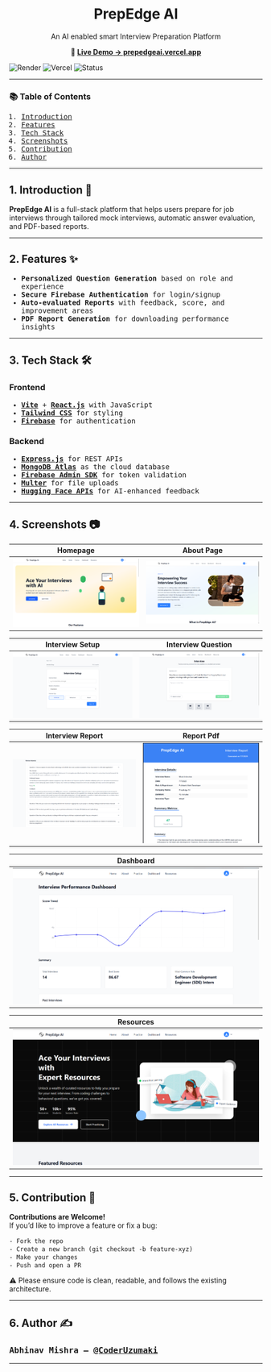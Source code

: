 <h1 align="center"> PrepEdge AI </h1>
<p align="center"> An AI enabled smart Interview Preparation Platform </p>

<p align="center">
  🔗 <a href="https://prepedgeai.vercel.app"><b>Live Demo → prepedgeai.vercel.app</b></a>
</p>

![Render](https://img.shields.io/badge/Backend-Render-blue) ![Vercel](https://img.shields.io/badge/Frontend-Vercel-black) ![Status](https://img.shields.io/badge/status-active-brightgreen)

---

<h3><b>📚 Table of Contents </b></h3>
<ol>
  <samp>
    <li> <a href='#introduction'> Introduction </a> </li>
    <li> <a href='#features'> Features </a> </li>
    <li> <a href='#tech-stack'> Tech Stack </a> </li>
    <li> <a href='#demo-screenshots'> Screenshots </a> </li>
    <li> <a href='#contributions'> Contribution </a> </li>
    <li> <a href='#author'> Author </a> </li>
  </samp>
</ol>

---

<h2 id="introduction"> 1. Introduction 👋 </h2>
<p>
    <b>PrepEdge AI</b> is a full-stack platform that helps users prepare for job interviews through tailored mock interviews, automatic answer evaluation, and PDF-based reports.
</p>

---

<h2 id='features'> 2. Features ✨ </h2>
<ul>
  <samp>
    <li> <b>Personalized Question Generation</b> based on role and experience </li>
    <li> <b>Secure Firebase Authentication</b> for login/signup </li>
    <li> <b>Auto-evaluated Reports</b> with feedback, score, and improvement areas </li>
    <li> <b>PDF Report Generation</b> for downloading performance insights </li>
  </samp>
</ul>

---

<h2 id='tech-stack'> 3. Tech Stack 🛠️ </h2>
<h3><b>Frontend</b></h3>
<ul>
  <samp>
    <li> <a href="https://vitejs.dev/"> <b>Vite</b></a> + <a href="https://react.dev/"> <b>React.js</b></a> with JavaScript </li>
    <li> <a href="https://tailwindcss.com/"><b>Tailwind CSS</b></a> for styling </li>
    <li> <a href="https://firebase.google.com/docs/auth"><b>Firebase</b></a> for authentication </li>
  </samp>
</ul>

<h3><b>Backend</b></h3>
<ul>
  <samp>
    <li> <a href="https://expressjs.com/"> <b>Express.js</b></a> for REST APIs </li>
    <li> <a href="https://www.mongodb.com/atlas/database"> <b>MongoDB Atlas</b></a> as the cloud database </li>
    <li> <a href="https://firebase.google.com/docs/admin/setup"> <b>Firebase Admin SDK</b></a> for token validation </li>
    <li> <a href="https://github.com/expressjs/multer"> <b>Multer</b></a> for file uploads </li>
    <li> <a href="https://huggingface.co/"> <b>Hugging Face APIs</b></a> for AI-enhanced feedback </li>
  </samp>
</ul>

---

<h2 id='demo-screenshots'> 4. Screenshots 📷 </h2>

| Homepage | About Page |
|----------|-------------|
| ![Homepage](./screenshots/home.png) | ![Report](./screenshots/about.png) |

| Interview Setup | Interview Question |
|----------|-------------|
| ![Homepage](./screenshots/setup1.png) | ![Report](./screenshots/question1.png) |

| Interview Report | Report Pdf |
|----------|-------------|
| ![Homepage](./screenshots/report.png) | ![Report](./screenshots/reportPdf.png) |

| Dashboard |
|----------|
| ![Homepage](./screenshots/dashboard1.png) |

| Resources |
|-------------|
| ![Resources](./screenshots/resources1.png) |


---

<h2 id='contributions'> 5. Contribution 🤝 </h2>
<p> 
    <b> Contributions are Welcome! </b>
    <br>
    If you’d like to improve a feature or fix a bug:
  
    - Fork the repo 
    - Create a new branch (git checkout -b feature-xyz) 
    - Make your changes 
    - Push and open a PR 
    
   ⚠️ Please ensure code is clean, readable, and follows the existing architecture.
</p>

---

<h2 id='author'> 6. Author ✍️ </h2>
<h3><samp>Abhinav Mishra – <a href="https://github.com/CoderUzumaki">@CoderUzumaki</a></samp></h3>

---
